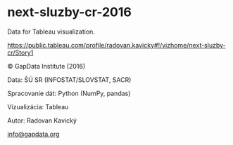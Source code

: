 # next-sluzby-cr-2016

Data for Tableau visualization.

https://public.tableau.com/profile/radovan.kavicky#!/vizhome/next-sluzby-cr/Story1

© GapData Institute (2016)

Data: ŠÚ SR (INFOSTAT/SLOVSTAT, SACR)

Spracovanie dát: Python (NumPy, pandas)

Vizualizácia: Tableau 

Autor: Radovan Kavický

info@gapdata.org
